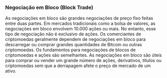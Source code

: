 ### Negociação em Bloco (Block Trade)

As negociações em bloco são grandes negociações de preço fixo feitas entre duas partes. Em mercados tradicionais como a bolsa de valores, as negociações em bloco envolvem 10.000 ações ou mais. No entanto, esse tipo de negociação não é exclusivo de ações. Os comerciantes de criptomoedas geralmente dependem de negociações em bloco para descarregar ou comprar grandes quantidades de Bitcoin ou outras criptomoedas. Os fundamentos para negociações de blocos de criptomoedas e ações são semelhantes. As negociações em bloco são úteis para comprar ou vender um grande número de ações, derivativos, títulos ou criptomoedas sem que a derrapagem afete o preço de mercado de um ativo.
